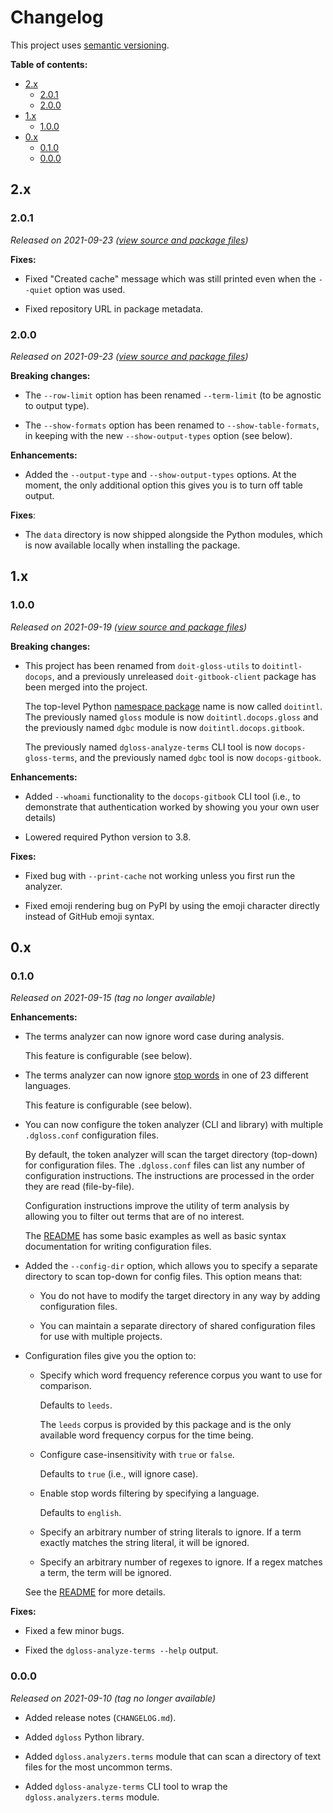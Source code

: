 # Changelog

This project uses [semantic versioning][semver].

**Table of contents:**

- [2.x](#2x)
  - [2.0.1](#201)
  - [2.0.0](#200)
- [1.x](#1x)
  - [1.0.0](#100)
- [0.x](#0x)
  - [0.1.0](#010)
  - [0.0.0](#000)

[semver]: https://semver.org/

<!--

## Unreleased

ADD UNRELEASED CHANGES HERE UNTIL THE NEXT RELEASE IS MADE

**Enhancements:**

- Added new `docops-screenshots` program, which can frame screenshots with a
  drop shadow.

-->

## 2.x

### 2.0.1

_Released on 2021-09-23 ([view source and package files][2.0.1])_

**Fixes:**

- Fixed "Created cache" message which was still printed even when the `--quiet`
  option was used.

- Fixed repository URL in package metadata.

[2.0.1]: https://github.com/doitintl/docops-utils/releases/tag/2.0.1

### 2.0.0

_Released on 2021-09-23 ([view source and package files][2.0.0])_

**Breaking changes:**

- The `--row-limit` option has been renamed `--term-limit` (to be agnostic to
  output type).

- The `--show-formats` option has been renamed to
  `--show-table-formats`, in keeping with the new `--show-output-types`
  option (see below).

**Enhancements:**

- Added the `--output-type` and `--show-output-types` options. At the
  moment, the only additional option this gives you is to turn off table
  output.

**Fixes**:

- The `data` directory is now shipped alongside the Python modules, which is
  now available locally when installing the package.

[2.0.0]: https://github.com/doitintl/docops-utils/releases/tag/2.0.0

## 1.x

### 1.0.0

_Released on 2021-09-19 ([view source and package files][1.0.0])_

**Breaking changes:**

- This project has been renamed from `doit-gloss-utils` to `doitintl-docops`,
  and a previously unreleased `doit-gitbook-client` package has been merged
  into the project.

  The top-level Python [namespace package][pep-420] name is now called
  `doitintl`. The previously named `gloss` module is now
  `doitintl.docops.gloss` and the previously named `dgbc` module is now
  `doitintl.docops.gitbook`.

  The previously named `dgloss-analyze-terms` CLI tool is now
  `docops-gloss-terms`, and the previously named `dgbc` tool is now
  `docops-gitbook`.

**Enhancements:**

- Added `--whoami` functionality to the `docops-gitbook` CLI tool (i.e., to
  demonstrate that authentication worked by showing you your own user details)

- Lowered required Python version to 3.8.

**Fixes:**

- Fixed bug with `--print-cache` not working unless you first run the analyzer.

- Fixed emoji rendering bug on PyPI by using the emoji character directly
  instead of GitHub emoji syntax.

[pep-420]: https://www.python.org/dev/peps/pep-0420/
[1.0.0]: https://github.com/doitintl/docops-utils/releases/tag/1.0.0

## 0.x

### 0.1.0

_Released on 2021-09-15 (tag no longer available)_

**Enhancements:**

- The terms analyzer can now ignore word case during analysis.

  This feature is configurable (see below).

- The terms analyzer can now ignore [stop words][stop words] in one of 23
  different languages.

  This feature is configurable (see below).

- You can now configure the token analyzer (CLI and library) with multiple
  `.dgloss.conf` configuration files.

  By default, the token analyzer will scan the target directory (top-down) for
  configuration files. The `.dgloss.conf` files can list any number of
  configuration instructions. The instructions are processed in the order they
  are read (file-by-file).

  Configuration instructions improve the utility of term analysis by allowing
  you to filter out terms that are of no interest.

  The [README][readme] has some basic examples as well as basic syntax
  documentation for writing configuration files.

- Added the `--config-dir` option, which allows you to specify a separate
  directory to scan top-down for config files. This option means that:

  - You do not have to modify the target directory in any way by adding
    configuration files.

  - You can maintain a separate directory of shared configuration files for use
    with multiple projects.

- Configuration files give you the option to:

  - Specify which word frequency reference corpus you want to use for
    comparison.

    Defaults to `leeds`.

    The `leeds` corpus is provided by this package and is the only available
    word frequency corpus for the time being.

  - Configure case-insensitivity with `true` or `false`.

    Defaults to `true` (i.e., will ignore case).

  - Enable stop words filtering by specifying a language.

    Defaults to `english`.

  - Specify an arbitrary number of string literals to ignore. If a term exactly
    matches the string literal, it will be ignored.

  - Specify an arbitrary number of regexes to ignore. If a regex matches a
    term, the term will be ignored.

  See the [README][readme] for more details.

**Fixes:**

- Fixed a few minor bugs.

- Fixed the `dgloss-analyze-terms --help` output.

[readme]: https://github.com/doitintl/docops-utils/
[stop words]: https://en.wikipedia.org/wiki/Stop_word

### 0.0.0

_Released on 2021-09-10 (tag no longer available)_

- Added release notes (`CHANGELOG.md`).

- Added `dgloss` Python library.

- Added `dgloss.analyzers.terms` module that can scan a directory of text files
  for the most uncommon terms.

- Added `dgloss-analyze-terms` CLI tool to wrap the `dgloss.analyzers.terms`
  module.

